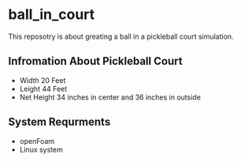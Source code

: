 # ball_in_court

This reposotry is about greating a ball in a pickleball court simulation.  

## Infromation About Pickleball Court  

- Width 20 Feet
- Leight 44 Feet
- Net Height 34 inches in center and 36 inches in outside

## System Requrments  

- openFoam
- Linux system
